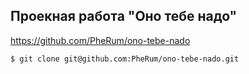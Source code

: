 ## Проекная работа "Оно тебе надо"

https://github.com/PheRum/ono-tebe-nado

```bash
$ git clone git@github.com:PheRum/ono-tebe-nado.git
```
